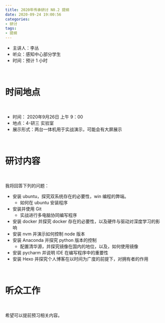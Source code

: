 ```yaml
---
title: 2020年传承研讨 N0.2 提纲
date: 2020-09-24 19:00:56
categories:
- 研讨
tags:
- 提纲
---
```

- 主讲人：李丛
- 听众：感知中心部分学生
- 时间：预计 1 小时

<!-- more -->

<br/>

# 时间地点

<br/>

- 时间： 2020年9月26日 上午 9：00
- 地点：4-研三 实验室
- 展示形式：两台一体机用于实战演示，可能会有大屏展示

<br/>

# 研讨内容

<br/>

我将回答下列的问题：

- 安装 ubuntu，探究双系统存在的必要性，win 编程的弊端。
	- 如何在 ubuntu 安装程序
- 安装并使用 Git
	- 实战进行多电脑协同编写程序
- 安装 docker 并探究 docker 存在的必要性，以及硬件与驱动对深度学习的影响
- 安装 nvm 并演示如何控制 node 版本
- 安装 Anaconda 并探究 python 版本的控制
	- 配置清华源，并探究镜像在国内的地位，以及，如何使用镜像
- 安装 pycharm 并说明 IDE 在编写程序中的重要性
- 安装 Hexo 并探究个人博客在以时间为广度的前提下，对拥有者的作用

<br/>

# 听众工作

<br/>

希望可以提前预习相关内容。
